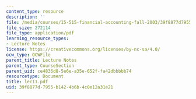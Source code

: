 ```yaml
---
content_type: resource
description: ''
file: /media/courses/15-515-financial-accounting-fall-2003/39f8877d7955b1424b6b4c0e12a31e21_lec11.pdf
file_size: 272114
file_type: application/pdf
learning_resource_types:
- Lecture Notes
license: https://creativecommons.org/licenses/by-nc-sa/4.0/
ocw_type: OCWFile
parent_title: Lecture Notes
parent_type: CourseSection
parent_uid: ce4836d8-5e6e-a35e-652f-fa42dbbbbb74
resourcetype: Document
title: lec11.pdf
uid: 39f8877d-7955-b142-4b6b-4c0e12a31e21
---
```

